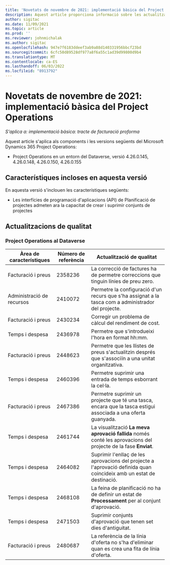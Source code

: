 ```yaml
---
title: 'Novetats de novembre de 2021: implementació bàsica del Project Operations'
description: Aquest article proporciona informació sobre les actualitzacions de qualitat que hi ha disponibles a la implementació bàsica de la versió de novembre de 2021 del Project Operations.
author: sigitac
ms.date: 11/09/2021
ms.topic: article
ms.prod: ''
ms.reviewer: johnmichalak
ms.author: sigitac
ms.openlocfilehash: 947e7f6183ddeef3ab9a88d140331956bbcf23bd
ms.sourcegitcommit: 6cfc50d89528df977a8f6a55c1ad39d99800d9b4
ms.translationtype: MT
ms.contentlocale: ca-ES
ms.lasthandoff: 06/03/2022
ms.locfileid: "8913792"
---
```

# <a name="whats-new-november-2021---project-operations-lite-deployment"></a>Novetats de novembre de 2021: implementació bàsica del Project Operations

_S'aplica a: implementació bàsica: tracte de facturació proforma_

Aquest article s'aplica als components i les versions següents del Microsoft Dynamics 365 Project Operations:

- Project Operations en un entorn del Dataverse, versió 4.26.0.145, 4.26.0.148, 4.26.0.150, 4.26.0.155
  
## <a name="features-included-in-this-release"></a>Característiques incloses en aquesta versió

En aquesta versió s'inclouen les característiques següents:

- Les interfícies de programació d'aplicacions (API) de Planificació de projectes admeten ara la capacitat de crear i suprimir conjunts de projectes

## <a name="quality-updates"></a>Actualitzacions de qualitat

### <a name="project-operations-in-dataverse"></a>Project Operations al Dataverse

| Àrea de característiques | Número de referència | Actualització de qualitat |
| --- | --- | --- |
| Facturació i preus | 2358236 | La correcció de factures ha de permetre correccions que tinguin línies de preu zero. |
| Administració de recursos | 2410072 | Permetre la configuració d'un recurs que s'ha assignat a la tasca com a administrador del projecte. |
| Facturació i preus | 2430234 | Corregir un problema de càlcul del rendiment de cost. |
| Temps i despesa | 2436978 | Permetre que s'introdueixi l'hora en format hh:mm. |
| Facturació i preus | 2448623 | Permetre que les llistes de preus s'actualitzin després que s'associïn a una unitat organitzativa. |
| Temps i despesa | 2460396 | Permetre suprimir una entrada de temps esborrant la cel·la. |
| Facturació i preus | 2467386 | Permetre suprimir un projecte que té una tasca, encara que la tasca estigui associada a una oferta guanyada. |
| Temps i despesa | 2461744 | La visualització **La meva aprovació fallida** només conté les aprovacions del projecte de la fase **Enviat**. |
| Temps i despesa | 2464082 | Suprimir l'enllaç de les aprovacions del projecte a l'aprovació definida quan coincideix amb un estat de destinació. |
| Temps i despesa | 2468108 | La feina de planificació no ha de definir un estat de **Processament** per al conjunt d'aprovació. |
| Temps i despesa | 2471503 | Suprimir conjunts d'aprovació que tenen set dies d'antiguitat. |
| Facturació i preus | 2480687 | La referència de la línia d'oferta no s'ha d'eliminar quan es crea una fita de línia d'oferta. |
